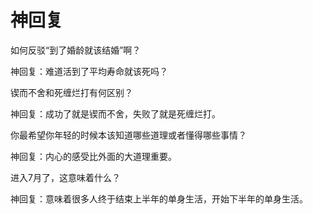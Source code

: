 # 神回复

如何反驳“到了婚龄就该结婚”啊？ 

神回复：难道活到了平均寿命就该死吗？ 

锲而不舍和死缠烂打有何区别？ 

神回复：成功了就是锲而不舍，失败了就是死缠烂打。 

你最希望你年轻的时候本该知道哪些道理或者懂得哪些事情？ 

神回复：内心的感受比外面的大道理重要。 

进入7月了，这意味着什么？ 

神回复：意味着很多人终于结束上半年的单身生活，开始下半年的单身生活。